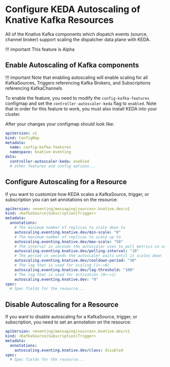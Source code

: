 # Configure KEDA Autoscaling of Knative Kafka Resources

All of the Knative Kafka components which dispatch events (source, channel broker) support scaling the dispatcher data plane with KEDA.

!!! important
    This feature is Alpha

## Enable Autoscaling of Kafka components

!!! important
    Note that enabling autoscaling will enable scaling for all KafkaSources, Triggers referencing Kafka Brokers, and Subscriptions referencing KafkaChannels

To enable the feature, you need to modify the `config-kafka-features` configmap and set the `controller-autoscaler-keda` flag to `enabled`.
Note that in order for this feature to work, you must also install KEDA into your cluster.

After your changes your configmap should look like:

```yaml
apiVersion: v1
kind: ConfigMap
metadata:
  name: config-kafka-features
  namespace: knative-eventing
data:
  controller-autoscaler-keda: enabled
  # other features and config options...

```

## Configure Autoscaling for a Resource

If you want to customize how KEDA scales a KafkaSource, trigger, or subscription you can set annotations on the resource:

```yaml
apiVersion: <eventing|messaging|sources>.knative.dev/v1
kind: <KafkaSource|Subscription|Trigger>
metadata:
  annotations:
    # The minimum number of replicas to scale down to
    autoscaling.eventing.knative.dev/min-scale: "0"
    # The maximum number of replicas to scale up to
    autoscaling.eventing.knative.dev/max-scale: "50"
    # The interval in seconds the autoscaler uses to poll metrics in order to inform its scaling decisions
    autoscaling.eventing.knative.dev/polling-interval: "10"
    # The period in seconds the autoscaler waits until it scales down
    autoscaling.eventing.knative.dev/cooldown-period: "30"
    # The lag that is used for scaling (1<->N)
    autoscaling.eventing.knative.dev/lag-threshold: "100"
    # The lag that is used for activation (0<->1)
    autoscaling.eventing.knative.dev: "0"
spec:
  # Spec fields for the resource...
```

## Disable Autoscaling for a Resource

If you want to disable autoscaling for a KafkaSource, trigger, or subscription, you need to set an annotation on the resource:

```yaml
apiVersion: <eventing|messaging|sources>.knative.dev/v1
kind: <KafkaSource|Subscription|Trigger>
metadata:
  annotations:
    autoscaling.eventing.knative.dev/class: disabled
spec:
  # Spec fields for the resource...
```
